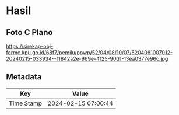 # Hasil

## Foto C Plano

https://sirekap-obj-formc.kpu.go.id/68f7/pemilu/ppwp/52/04/08/10/07/5204081007012-20240215-033934--11842a2e-969e-4f25-90d1-13ea0377e96c.jpg


## Metadata

| Key        | Value               |
| ---------- | ------------------- |
| Time Stamp | 2024-02-15 07:00:44 |



